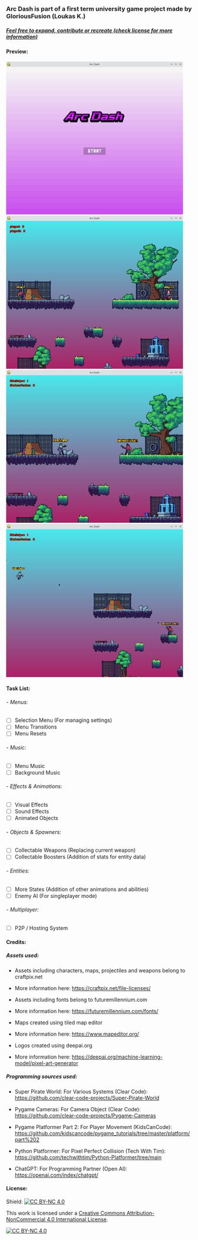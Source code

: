 ### Arc Dash is part of a first term university game project made by GloriousFusion (Loukas K.)

##### <ins> Feel free to expand, contribute or recreate (check license for more information) </ins>

#### Preview:
<p float="left">
  <img src="previews/01.png" width="480"/>
  <img src="previews/02.png" width="480"/>
  <img src="previews/04.png" width="480"/>
  <img src="previews/05.png" width="480"/>
</p>

#### Task List:
###### - Menus:
- [ ] Selection Menu (For managing settings)
- [ ] Menu Transitions
- [ ] Menu Resets

###### - Music:
- [ ] Menu Music
- [ ] Background Music

###### - Effects & Animations:
- [ ] Visual Effects
- [ ] Sound Effects
- [ ] Animated Objects

###### - Objects & Spawners:
- [ ] Collectable Weapons (Replacing current weapon)
- [ ] Collectable Boosters (Addition of stats for entity data)

###### - Entities:
- [ ] More States (Addition of other animations and abilities)
- [ ] Enemy AI (For singleplayer mode)

###### - Multiplayer:
- [ ] P2P / Hosting System

#### Credits:
##### Assets used:
- Assets including characters, maps, projectiles and weapons belong to craftpix.net
- More information here: https://craftpix.net/file-licenses/

- Assets including fonts belong to futuremillennium.com
- More information here: https://futuremillennium.com/fonts/

- Maps created using tiled map editor
- More information here: https://www.mapeditor.org/

- Logos created using deepai.org
- More information here: https://deepai.org/machine-learning-model/pixel-art-generator

##### Programming sources used:
- Super Pirate World: For Various Systems (Clear Code): https://github.com/clear-code-projects/Super-Pirate-World

- Pygame Cameras: For Camera Object (Clear Code): https://github.com/clear-code-projects/Pygame-Cameras

- Pygame Platformer Part 2: For Player Movement (KidsCanCode): https://github.com/kidscancode/pygame_tutorials/tree/master/platform/part%202

- Python Platformer: For Pixel Perfect Collision (Tech With Tim): https://github.com/techwithtim/Python-Platformer/tree/main

- ChatGPT: For Programming Partner (Open AI): https://openai.com/index/chatgpt/

#### License:

Shield: [![CC BY-NC 4.0][cc-by-nc-shield]][cc-by-nc]

This work is licensed under a
[Creative Commons Attribution-NonCommercial 4.0 International License][cc-by-nc].

[![CC BY-NC 4.0][cc-by-nc-image]][cc-by-nc]

[cc-by-nc]: https://creativecommons.org/licenses/by-nc/4.0/
[cc-by-nc-image]: https://licensebuttons.net/l/by-nc/4.0/88x31.png
[cc-by-nc-shield]: https://img.shields.io/badge/License-CC%20BY--NC%204.0-lightgrey.svg
